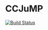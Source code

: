 # CCJuMP

[![Build Status](https://travis-ci.org/mlubin/CCJuMP.jl.svg?branch=master)](https://travis-ci.org/mlubin/CCJuMP.jl)
